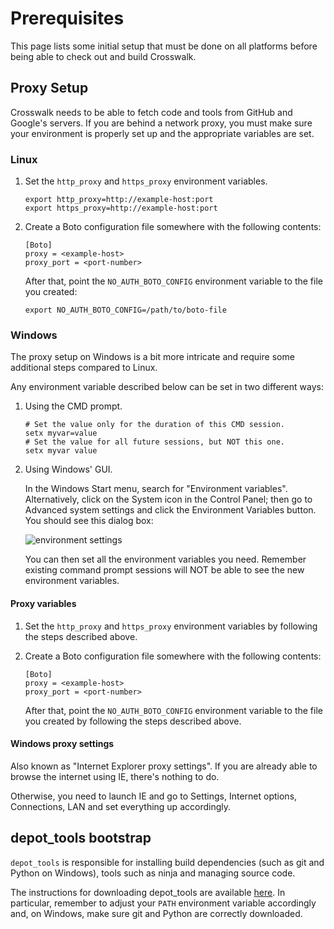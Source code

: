 # Prerequisites

This page lists some initial setup that must be done on all platforms before being able to check out and build Crosswalk.

## Proxy Setup

Crosswalk needs to be able to fetch code and tools from GitHub and Google's
servers. If you are behind a network proxy, you must make sure your environment
is properly set up and the appropriate variables are set.

### Linux

1. Set the `http_proxy` and `https_proxy` environment variables.

    ```
    export http_proxy=http://example-host:port
    export https_proxy=http://example-host:port
    ```

1. Create a Boto configuration file somewhere with the following contents:

    ```
    [Boto]
    proxy = <example-host>
    proxy_port = <port-number>
    ```

    After that, point the `NO_AUTH_BOTO_CONFIG` environment variable to the file
    you created:

    ```
    export NO_AUTH_BOTO_CONFIG=/path/to/boto-file
    ```

### Windows

The proxy setup on Windows is a bit more intricate and require some additional
steps compared to Linux.

Any environment variable described below can be set in two different ways:

1. Using the CMD prompt.

   ```
   # Set the value only for the duration of this CMD session.
   setx myvar=value
   # Set the value for all future sessions, but NOT this one.
   setx myvar value
   ```

1. Using Windows' GUI.

   In the Windows Start menu, search for "Environment variables".
   Alternatively, click on the System icon in the Control Panel; then go to
   Advanced system settings and click the Environment Variables button. You
   should see this dialog box:

   ![environment settings](/assets/win8.png)

   You can then set all the environment variables you need. Remember existing
   command prompt sessions will NOT be able to see the new environment
   variables.

#### Proxy variables

1. Set the `http_proxy` and `https_proxy` environment variables by following
   the steps described above.

1. Create a Boto configuration file somewhere with the following contents:

    ```
    [Boto]
    proxy = <example-host>
    proxy_port = <port-number>
    ```

    After that, point the `NO_AUTH_BOTO_CONFIG` environment variable to the file
    you created by following the steps described above.

#### Windows proxy settings

Also known as "Internet Explorer proxy settings". If you are already able to
browse the internet using IE, there's nothing to do.

Otherwise, you need to launch IE and go to Settings, Internet options,
Connections, LAN and set everything up accordingly.

## depot_tools bootstrap

`depot_tools` is responsible for installing build dependencies (such as git and
Python on Windows), tools such as ninja and managing source code.

The instructions for downloading depot_tools are available
[here](https://commondatastorage.googleapis.com/chrome-infra-docs/flat/depot_tools/docs/html/depot_tools_tutorial.html#_setting_up).
In particular, remember to adjust your `PATH` environment variable accordingly
and, on Windows, make sure git and Python are correctly downloaded.
